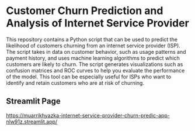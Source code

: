 # Customer Churn Prediction and Analysis of Internet Service Provider

This repository contains a Python script that can be used to predict the likelihood of customers churning from an internet service provider (ISP). The script takes in data on customer behavior, such as usage patterns and payment history, and uses machine learning algorithms to predict which customers are likely to churn. The script generates visualizations such as confusion matrices and ROC curves to help you evaluate the performance of the model. This tool can be especially useful for ISPs who want to identify and retain customers who are at risk of churning.


## Streamlit Page

https://muarrikhyazka-internet-service-provider-churn-predic-app-nlw91z.streamlit.app/
